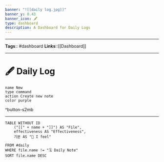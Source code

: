 ```yaml
---
banner: "![[daily log.jpg]]"
banner_y: 0.43
banner_icon: 🖋️
type: dashboard
description: A Dashboard for Daily Logs
---
```


---
**Tags**:: #dashboard
**Links**::[[Dashboard]]

---

# 🖋 Daily Log

```button
name New
type command
action Create new note
color purple
```
^button-s2mb

---

```dataview
TABLE WITHOUT ID
	("[[" + name + "]]") AS "File",
	effectiveness AS "Effectiveness",
	기분 AS "🌈 I feel"
	
FROM #daily
WHERE file.name != "🗓 Daily Note"
SORT file.name DESC
```
